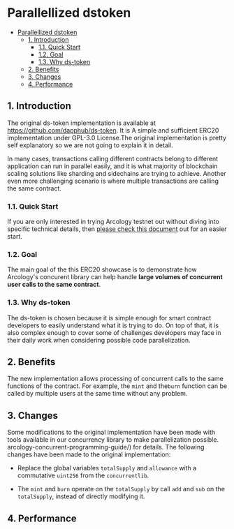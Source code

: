 # Parallellized dstoken

- [Parallellized dstoken](#parallellized-dstoken)
  - [1. Introduction](#1-introduction)
    - [1.1. Quick Start](#11-quick-start)
    - [1.2. Goal](#12-goal)
    - [1.3. Why ds-token](#13-why-ds-token)
  - [2. Benefits](#2-benefits)
  - [3. Changes](#3-changes)
  - [4. Performance](#4-performance)

## 1. Introduction

The original ds-token implementation is available at https://github.com/dapphub/ds-token. It is A simple and sufficient ERC20 implementation under GPL-3.0 License.The original implementation is pretty self explanatory so we are not going to explain it in detail. 

In many cases, transactions calling different contracts belong to different application can run in parallel easily, and it is what majority of blockchain scaling solutions like sharding and sidechains are trying to achieve. Another even more challenging scenario is where multiple transactions are calling the same contract. 

### 1.1. Quick Start

If you are only interested in trying Arcology testnet out without diving into specific technical details, then [please check this document](./parallel-dstoken-test-scripts.md) out for an easier start.

### 1.2. Goal

The main goal of the this ERC20 showcase is to demonstrate how Arcology's concurent library can help handle **large volumes of concurrent user calls to the same contract**.

### 1.3. Why ds-token

The ds-token is chosen because it is simple enough for smart contract developers to easily understand what it is trying to do. On top of that, it is also complex enough to cover some of challenges developers may face in their daily work when considering possible code parallelization.

## 2. Benefits

The new implementation allows processing of concurrent calls to the same functions of the contract. For example, the `mint` and the`burn` function can be called by multiple users at the same time without any problem.

## 3. Changes

Some modifications to the original implementation have been made with tools available in our concurrency library to make parallelization possible. arcology-concurrent-programming-guide/) for details. The following changes have been made to the original implementation:

- Replace the global variables `totalSupply` and `allowance` with a commutative `uint256` from the `concurrentlib`.

- The `mint` and `burn` operate on the `totalSupply` by call `add` and `sub` on the `totalSupply`, instead of directly modifying it.

## 4. Performance 

<!-- ## 5. Tests

- [Interactive](/doc/parallellized-dstoken-interactive.md)
- [Benchmarking](/doc/parallellized-dstoken-benchmarking.md) -->
